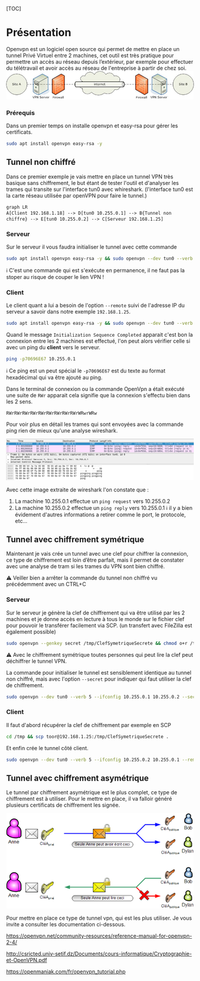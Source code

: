 [TOC]

# Présentation

Openvpn est un logiciel open source qui permet de mettre en place un tunnel Privé Virtuel entre 2 machines, cet outil est très pratique pour permettre un accès au réseau depuis l’extérieur, par exemple pour effectuer du télétravail et avoir accès au réseau de l'entreprise à partir de chez soi.![image-20220315135017095](./openVpn.assets/image-20220315135017095.png)

### Prérequis

Dans un premier temps on installe openvpn et easy-rsa pour gérer les certificats.

```bash
sudo apt install openvpn easy-rsa -y
```

## Tunnel non  chiffré

Dans ce premier exemple je vais mettre en place un tunnel VPN très basique sans chiffrement, le but étant de tester l'outil et d'analyser les trames qui transite sur l'interface tun0 avec whireshark. (l'interface tun0 est la carte réseau utilisée par openVPN pour faire le tunnel.)

```mermaid
graph LR
A[Client 192.168.1.18] --> D[tun0 10.255.0.1] --> B{Tunnel non chiffre} --> E[tun0 10.255.0.2] --> C[Serveur 192.168.1.25]
```

### Serveur

Sur le serveur il vous faudra initialiser le tunnel avec cette commande

```bash
sudo apt install openvpn easy-rsa -y && sudo openvpn --dev tun0 --verb 5 --ifconfig 10.255.0.1 10.255.0.2
```

ℹ️ C'est une commande qui est s'exécute en permanence, il ne faut pas la stoper au risque de couper le lien VPN !

### Client

Le client quant a lui a besoin de l'option `--remote` suivi de l'adresse IP du serveur a savoir dans notre exemple `192.168.1.25`.

```bash
sudo apt install openvpn easy-rsa -y && sudo openvpn --dev tun0 --verb 5 --ifconfig 10.255.0.2 10.255.0.1 --remote 192.168.1.25
```

Quand le message `Initialization Sequence Completed` apparait c'est bon la connexion entre les 2 machines est effectué, l'on peut alors vérifier celle si avec un ping du **client** vers le serveur.

```bash
ping -p70696E67 10.255.0.1
```

ℹ️ Ce ping est un peut spécial le `-p70696E67` est du texte au format hexadécimal qui va être ajouté au ping.

Dans le terminal de connexion ou la commande OpenVpn a était exécuté une suite de `RWr` apparait cela signifie que la connexion s'effectu bien dans les 2 sens.

```
RWrRWrRWrRWrRWrRWrRWrRWrRWrWRwrWRw
```

Pour voir plus en détail les trames qui sont envoyées avec la commande ping rien de mieux qu'une analyse wireshark.

![image-20220315230509544](./openVpn.assets/image-20220315230509544.png)

Avec cette image extraite de wireshark l'on constate que :

1) La machine 10.255.0.1 effectue un `ping request` vers 10.255.0.2 
3) La machine 10.255.0.2 effectue un `ping reply` vers 10.255.0.1
ℹ️ il y a bien évidement d'autres informations a retirer comme le port, le protocole, etc...

## Tunnel avec chiffrement symétrique

Maintenant je vais crée un tunnel avec une clef pour chiffrer la connexion, ce type de chiffrement est loin d’être parfait, mais il permet de constater avec une analyse de tram si les trames du VPN sont bien chiffré.

⚠️ Veiller bien a arrêter la commande du tunnel non chiffré vu précédemment avec un CTRL+C

### Serveur

 Sur le serveur je génère la clef de chiffrement qui va être utilisé par les 2 machines et je donne accès en lecture à tous le monde sur le fichier clef pour pouvoir le transférer facilement via SCP. (un transfert avec FileZilla est également possible)

```bash
sudo openvpn --genkey secret /tmp/ClefSymetriqueSecrete && chmod o+r /tmp/ClefSymetriqueSecrete
```
⚠️ Avec le chiffrement symétrique toutes personnes qui peut lire la clef peut déchiffrer le tunnel VPN.

La commande pour initialiser le tunnel est sensiblement identique au tunnel non chiffré, mais avec l'option `--secret` pour indiquer qui faut utiliser la clef de chiffrement.

```bash
sudo openvpn --dev tun0 --verb 5 --ifconfig 10.255.0.1 10.255.0.2 --secret /tmp/ClefSymetriqueSecrete
```

### Client

Il faut d'abord récupérer la clef de chiffrement par exemple en SCP
```bash
cd /tmp && scp toor@192.168.1.25:/tmp/ClefSymetriqueSecrete .
```

Et enfin crée le tunnel côté client.

```bash
sudo openvpn --dev tun0 --verb 5 --ifconfig 10.255.0.2 10.255.0.1 --remote 192.168.1.25 --secret /tmp/ClefSymetriqueSecrete
```

## Tunnel avec chiffrement asymétrique

Le tunnel par chiffrement asymétrique est le plus complet, ce type de chiffrement est à utiliser. Pour le mettre en place, il va falloir généré plusieurs certificats de chiffrement les signée.

![Assymetrie_-_signature_vs_chiffrement](./openVpn.assets/Assymetrie_-_signature_vs_chiffrement.png)

Pour mettre en place ce type de tunnel vpn, qui est les plus utiliser. Je vous invite a consulter les documentation ci-dessous.

https://openvpn.net/community-resources/reference-manual-for-openvpn-2-4/

http://csricted.univ-setif.dz/Documents/cours-informatique/Cryptographie-et-OpenVPN.pdf

https://openmaniak.com/fr/openvpn_tutorial.php
